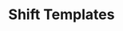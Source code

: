 ---
title: Shift Templates
description: Creating and managing shift templates for recurring schedules
---